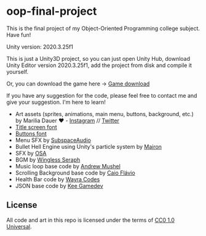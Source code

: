 # oop-final-project
This is the final project of my Object-Oriented Programming college subject. Have fun!

Unity version: 2020.3.25f1

This is just a Unity3D project, so you can just open Unity Hub, download Unity Editor version 2020.3.25f1, add the project from disk and compile it yourself.

Or, you can download the game here -> [Game download](https://brightness-studios.itch.io/cirno-baka-no-bouken)

If you have any suggestion for the code, please feel free to contact me and give your suggestion. I'm here to learn!

- Art assets (sprites, animations, main menu, buttons, background, etc.) by Marilia Dauer ❤️ - [Instagram](https://www.instagram.com/medealila) // [Twitter](https://twitter.com/medealila)
- [Title screen font](https://fontmeme.com/fontes/fonte-nikomoji-plus/)
- [Buttons font](https://fontmeme.com/fontes/fonte-m-plus-rounded-1c/)
- Menu SFX by [SubspaceAudio](https://opengameart.org/content/512-sound-effects-8-bit-style)
- Bullet Hell Engine using Unity's particle system by [Mairon](https://www.youtube.com/watch?v=46TqkhJu7uA)
- SFX by [OSA](http://osabisi.sakura.ne.jp/m2/)
- BGM by [Wingless Seraph](https://wingless-seraph.net/en/material-music_touhou.html)
- Music loop base code by [Andrew Mushel](https://andrewmushel.com/articles/looping-music-in-unity/)
- Scrolling Background base code by [Caio Flávio](https://www.youtube.com/watch?v=pqMU-ocH2Po)
- Health Bar code by [Wayra Codes](https://www.youtube.com/watch?v=NE5cAlCRgzo)
- JSON base code by [Kee Gamedev](https://www.youtube.com/watch?v=ii31ObaAaJo)

## License

All code and art in this repo is licensed under the terms of [CC0 1.0 Universal](https://creativecommons.org/publicdomain/zero/1.0/).
